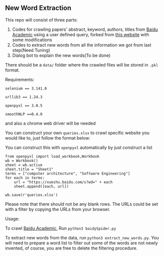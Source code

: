 ## New Word Extraction

This repo will consist of three parts:

1. Codes for crawling papers' abstract, keyword, authors, titles from [Baidu Academic](https://xueshu.baidu.com) using a user defined query, forked from [this website](https://github.com/eveningqn/baiduSpider) with some modifications
2. Codes to extract new words from all the information we got from last step(Need Tuning)
3. Dialog bot to explain the new words(To be done)



There should be a `data/` folder where the crawled files will be stored in `.pkl` format.

Requirements:

`selenium == 3.141.0`

`urllib3 == 1.24.3`

`openpyxl == 3.0.5`

`smoothNLP ==0.4.0`

and also a chrome web driver will be needed



You can construct your own `queries.xlsx` to crawl specific website you would like to, just follow the format below:



You can construct this with `openpyxl` automatically by just construct a list 

```python3
from openpyxl import load_workbook,Workbook
wb = Workbook()
sheet = wb.active
sheet.title = "Sheet1"
terms = ["computer architecture", "Software Engineering"]
for each in terms:
	url = "https://xueshu.baidu.com/s?wd=" + each
	sheet.append([each, url])

wb.save(r'queries.xlsx')
```

Please note that there should not be any blank rows. The URLs could be set with a filter by copying the URLs from your browser.



Usage:

To crawl [Baidu Academic](https://xueshu.baidu.com), Run `python3 baidySpider.py`

To extract new words from the data, run `python3 extract_new_words.py`. You will need to prepare a word list to filter out some of the words are not newly invented, of course, you are free to delete the filtering procedure.